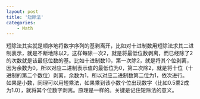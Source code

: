 ```yaml
---
layout: post
title: '短除法'
categories:
    - Math
---
```


短除法其实就是顺序地将数字序列的基剥离开，比如对十进制数用短除法求其二进制表示，就是不断地除以2，这样每除一次2，就是将最低位数剥离，而已经除了2的次数就是该最低位数的基。比如十进制数10，第一次除2，就是将其个位剥离，因为余数为0，所以对应二进制表示值的最低位为0，第二次除2，就是将十位（十进制的第二个数位）剥离，余数为1，所以对应二进制数第二位为1，依次进行。
如果是小数，同理可以用短乘法，如果乘到该小数个位出现数字（比如0.5乘2成为1.0），就将其个位数字剥离。原理是一样的。关键是记住短除法的意义。

